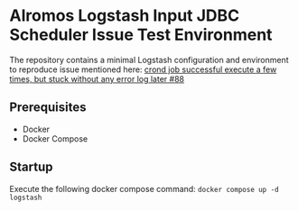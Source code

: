 # Alromos Logstash Input JDBC Scheduler Issue Test Environment

The repository contains a minimal Logstash configuration and environment to reproduce issue mentioned here:
[crond job successful execute a few times, but stuck without any error log later #88](https://github.com/logstash-plugins/logstash-integration-jdbc/issues/88)

## Prerequisites
* Docker
* Docker Compose

## Startup

Execute the following docker compose command:
`docker compose up -d logstash`
